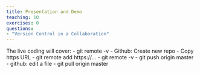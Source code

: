 ```yaml
---
title: Presentation and Demo
teaching: 10
exercises: 0
questions:
- "Version Control in a Collaboration"
---
```


The live coding will cover:
    - git remote -v
    - Github: Create new repo
    - Copy https URL
    - git remote add https://...
    - git remote -v
    - git push origin master
    - github: edit a file
    - git pull origin master

    